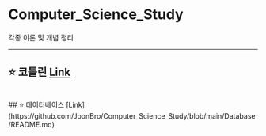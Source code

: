 # Computer_Science_Study
각종 이론 및 개념 정리

---
## ⭐️ 코틀린 [Link](https://github.com/JoonBro/Computer_Science_Study/tree/main/Kotlin)
</br>
## ⭐️ 데이터베이스 [Link](https://github.com/JoonBro/Computer_Science_Study/blob/main/Database/README.md)
